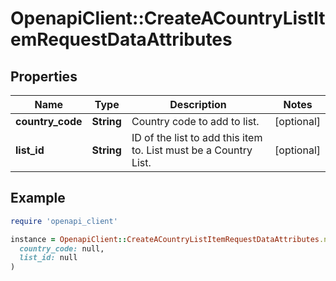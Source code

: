 # OpenapiClient::CreateACountryListItemRequestDataAttributes

## Properties

| Name | Type | Description | Notes |
| ---- | ---- | ----------- | ----- |
| **country_code** | **String** | Country code to add to list. | [optional] |
| **list_id** | **String** | ID of the list to add this item to. List must be a Country List. | [optional] |

## Example

```ruby
require 'openapi_client'

instance = OpenapiClient::CreateACountryListItemRequestDataAttributes.new(
  country_code: null,
  list_id: null
)
```

